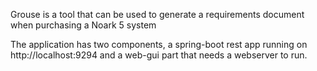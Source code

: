 Grouse is a tool that can be used to generate a requirements document when 
purchasing a Noark 5 system

The application has two components, a spring-boot rest app running on
http://localhost:9294 and a web-gui part that needs a webserver to run.
